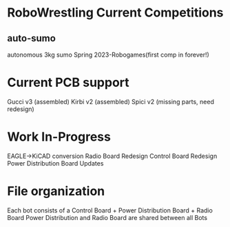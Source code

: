 # RoboWrestling Current Competitions
## auto-sumo
autonomous 3kg sumo
Spring 2023-Robogames(first comp in forever!)

# Current PCB support
Gucci v3 (assembled)
Kirbi v2 (assembled)
Spici v2 (missing parts, need redesign)

# Work In-Progress
EAGLE->KiCAD conversion
Radio Board Redesign
Control Board Redesign
Power Distribution Board Updates

# File organization
Each bot consists of a Control Board + Power Distribution Board + Radio Board
Power Distribution and Radio Board are shared between all Bots
